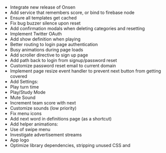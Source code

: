  * Integrate new release of Onsen
 * Add service that remembers score, or bind to firebase node
 * Ensure all templates get cached
 * Fix bug buzzer silence upon reset
 * Add confirmation modals when deleting categories and resetting
 * Implement Twitter OAuth
 * Add show definition when playing
 * Better routing to login page authentication
 * Busy animations during page loads
 * Add scroller directive to sign up page
 * Add path back to login from signup/password reset
 * Customize password reset email to current domain
 * Implement page resize event handler to prevent next button from getting covered
 * Add Settings:
  * Play turn time
  * Play/Study Mode
  * Mute Sound
  * Increment team score with next
  * Customize sounds (low priority)
 * Fix menu icons
 * Add next word in definitions page (as a shortcut)
 * Add helper animations:
  * Use of swipe menu
 * Investigate advertisement streams
 * App logo
 * Optimize library dependencies, stripping unused CSS and